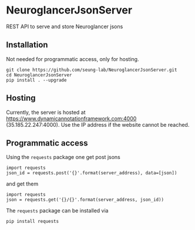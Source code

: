 # NeuroglancerJsonServer
REST API to serve and store Neuroglancer jsons

## Installation

Not needed for programmatic access, only for hosting. 

```
git clone https://github.com/seung-lab/NeuroglancerJsonServer.git
cd NeuroglancerJsonServer
pip install . --upgrade
```

## Hosting

Currently, the server is hosted at https://www.dynamicannotationframework.com:4000 (35.185.22.247:4000). Use the IP address if the website cannot be reached.

## Programmatic access
Using the `requests` package one get post jsons 

```
import requests
json_id = requests.post('{}'.format(server_address), data=[json])
```

and get them

```
import requests
json = requests.get('{}/{}'.format(server_address, json_id))
```


The `requests` package can be installed via

```
pip install requests
```
